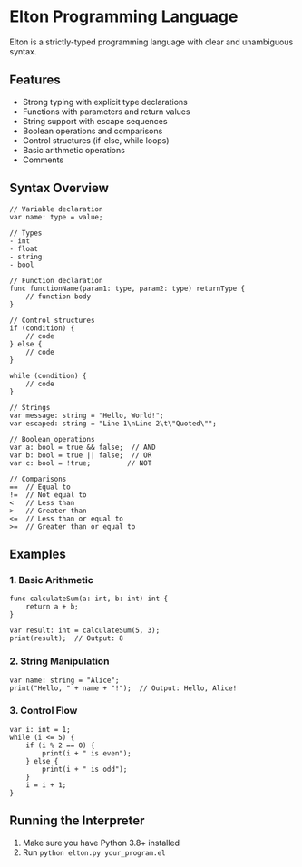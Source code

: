# Elton Programming Language

Elton is a strictly-typed programming language with clear and unambiguous syntax.

## Features
- Strong typing with explicit type declarations
- Functions with parameters and return values
- String support with escape sequences
- Boolean operations and comparisons
- Control structures (if-else, while loops)
- Basic arithmetic operations
- Comments

## Syntax Overview

```elton
// Variable declaration
var name: type = value;

// Types
- int
- float
- string
- bool

// Function declaration
func functionName(param1: type, param2: type) returnType {
    // function body
}

// Control structures
if (condition) {
    // code
} else {
    // code
}

while (condition) {
    // code
}

// Strings
var message: string = "Hello, World!";
var escaped: string = "Line 1\nLine 2\t\"Quoted\"";

// Boolean operations
var a: bool = true && false;  // AND
var b: bool = true || false;  // OR
var c: bool = !true;         // NOT

// Comparisons
==  // Equal to
!=  // Not equal to
<   // Less than
>   // Greater than
<=  // Less than or equal to
>=  // Greater than or equal to
```

## Examples

### 1. Basic Arithmetic
```elton
func calculateSum(a: int, b: int) int {
    return a + b;
}

var result: int = calculateSum(5, 3);
print(result);  // Output: 8
```

### 2. String Manipulation
```elton
var name: string = "Alice";
print("Hello, " + name + "!");  // Output: Hello, Alice!
```

### 3. Control Flow
```elton
var i: int = 1;
while (i <= 5) {
    if (i % 2 == 0) {
        print(i + " is even");
    } else {
        print(i + " is odd");
    }
    i = i + 1;
}
```

## Running the Interpreter
1. Make sure you have Python 3.8+ installed
2. Run `python elton.py your_program.el`
